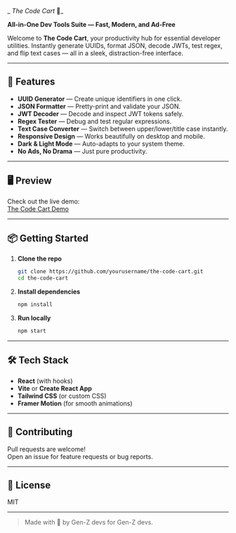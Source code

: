 _ _The Code Cart_ 🛒_

**All-in-One Dev Tools Suite — Fast, Modern, and Ad-Free**

Welcome to **The Code Cart**, your productivity hub for essential developer utilities. Instantly generate UUIDs, format JSON, decode JWTs, test regex, and flip text cases — all in a sleek, distraction-free interface.

---

## 🚀 Features

- **UUID Generator** — Create unique identifiers in one click.
- **JSON Formatter** — Pretty-print and validate your JSON.
- **JWT Decoder** — Decode and inspect JWT tokens safely.
- **Regex Tester** — Debug and test regular expressions.
- **Text Case Converter** — Switch between upper/lower/title case instantly.
- **Responsive Design** — Works beautifully on desktop and mobile.
- **Dark & Light Mode** — Auto-adapts to your system theme.
- **No Ads, No Drama** — Just pure productivity.

---

## 🖥️ Preview

Check out the live demo:  
[The Code Cart Demo](https://your-demo-link-here.com)

---

## 📦 Getting Started

1. **Clone the repo**
   ```bash
   git clone https://github.com/yourusername/the-code-cart.git
   cd the-code-cart
   ```

2. **Install dependencies**
   ```bash
   npm install
   ```

3. **Run locally**
   ```bash
   npm start
   ```

---

## 🛠️ Tech Stack

- **React** (with hooks)
- **Vite** or **Create React App**
- **Tailwind CSS** (or custom CSS)
- **Framer Motion** (for smooth animations)

---

## 🤝 Contributing

Pull requests are welcome!  
Open an issue for feature requests or bug reports.

---

## 📄 License

MIT

---

> Made with 💙 by Gen-Z devs for Gen-Z devs.
